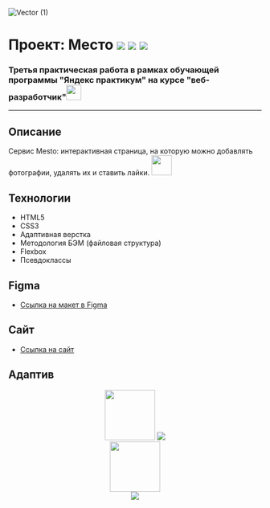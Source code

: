 ![Vector (1)](https://user-images.githubusercontent.com/102030035/168868073-4f310a8b-d662-4c9b-bbf7-f762015106ed.png)



# Проект: Место <img src='https://img.shields.io/badge/technology-html-red'>  <img src='https://img.shields.io/badge/technology-css-blue'>  <img src="https://img.shields.io/badge/technology-javascript-yellow">

 

  
  
### **Третья практическая работа в рамках обучающей программы "Яндекс практикум" на курсе "веб-разработчик"**<img src="https://media.giphy.com/media/llQMjpdCwjdrVGzz1d/giphy.gif" width="30px">




-----------------------------------------------------------------------------------------------------------------------------------------------------------------

## Описаниe
Сервис Mesto: интерактивная страница, на которую можно добавлять фотографии, удалять их и ставить лайки. <img src="https://media.giphy.com/media/lqeqcjvmZuxkS3o9b7/giphy.gif" width="40px">

## Технологии
- HTML5
- CSS3
- Адаптивная верстка 
- Методология БЭМ (файловая структура)
- Flexbox
- Псевдоклассы

## **Figma**

* [Ссылка на макет в Figma](https://www.figma.com/file/2cn9N9jSkmxD84oJik7xL7/JavaScript.-Sprint-4?node-id=0%3A1)
## **Cайт**
* [Ссылка на сайт](https://trqktop.github.io/mesto-project/)


## **Адаптив**

<div align="center">
  <img src="https://media.giphy.com/media/YULPJoecGetvtOm1H0/giphy.gif" width="100"/>
  <img src="https://user-images.githubusercontent.com/102030035/168161242-781c3e17-3255-4360-8758-f9a86acc2eb2.jpg">
</div>

<div align="center">
 <img src="https://media.giphy.com/media/SQTSmiJl0uKoZNdv1T/giphy.gif" width="100" align="top"/>
</div>
<div align="center">
 <img src="https://user-images.githubusercontent.com/102030035/168161073-3699f258-d38b-4fab-aec7-18ae012d09fa.jpg"> 
</div>


  
